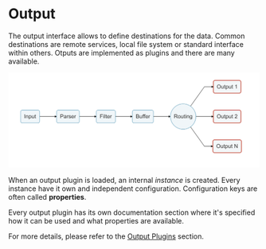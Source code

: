 # Output

The output interface allows to define destinations for the data. Common destinations are remote services, local file system or standard interface within others. Otputs are implemented as plugins and there are many available.

![](../diagrams/logging_pipeline_output.png)

When an output plugin is loaded, an internal _instance_ is created. Every instance have it own and independent configuration. Configuration keys are often called __properties__.

Every output plugin has its own documentation section where it's specified how it can be used and what properties are available.

For more details, please refer to the [Output Plugins](../output/README.md) section.
